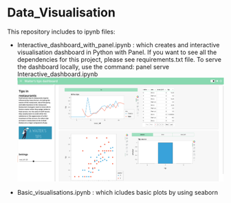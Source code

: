 # Data_Visualisation


This repository includes to ipynb files:
- Interactive_dashboard_with_panel.ipynb : which creates and interactive visualisation dashboard in Python with Panel.
If you want to see all the dependencies for this project, please see requirements.txt file.
To serve the dashboard locally, use the command:
panel serve Interactive_dashboard.ipynb 
![image](interactive_dashboard.png)

- Basic_visualisations.ipynb : which icludes basic plots by using seaborn

